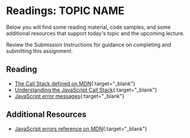 # Readings: TOPIC NAME

Below you will find some reading material, code samples, and some additional resources that support today's topic and the upcoming lecture.

Review the Submission Instructions for guidance on completing and submitting this assignment.

## Reading

- [The Call Stack defined on MDN](https://developer.mozilla.org/en-US/docs/Glossary/Call_stack){:target="_blank"}
- [Understanding the JavaScript Call Stack](https://medium.freecodecamp.org/understanding-the-javascript-call-stack-861e41ae61d4){:target="_blank"}
- [JavaScript error messages](https://codeburst.io/javascript-error-messages-debugging-d23f84f0ae7c){:target="_blank"}

## Additional Resources

- [JavaScript errors reference on MDN](https://developer.mozilla.org/en-US/docs/Web/JavaScript/Reference/Errors){:target="_blank"}

<!-- ### Videos

PLACEHOLDER

### Bookmark/Skim

PLACEHOLDER -->

